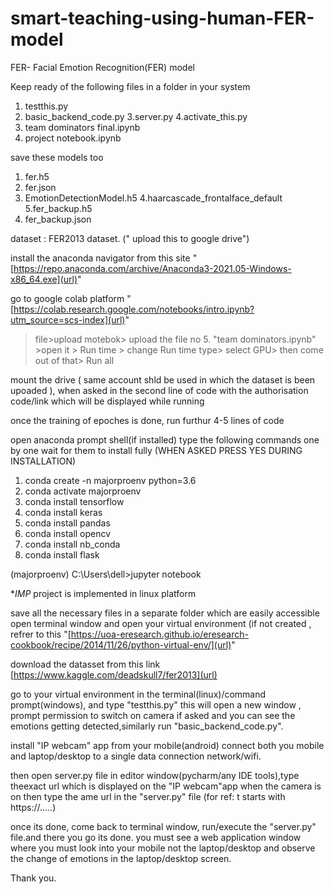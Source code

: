 # smart-teaching-using-human-FER-model
FER- Facial Emotion Recognition(FER) model

Keep ready of the following files in a folder in your system

1. testthis.py
2. basic_backend_code.py
3.server.py
4.activate_this.py
5. team dominators final.ipynb
6. project notebook.ipynb

save these models too 
1. fer.h5
2. fer.json
3. EmotionDetectionModel.h5
4.haarcascade_frontalface_default
5.fer_backup.h5
6. fer_backup.json


dataset : FER2013 dataset. (" upload this to google drive") 


install the anaconda navigator from this site "[https://repo.anaconda.com/archive/Anaconda3-2021.05-Windows-x86_64.exe](url)"

go to google colab platform "[https://colab.research.google.com/notebooks/intro.ipynb?utm_source=scs-index](url)"
>file>upload motebok> upload the file no 5. "team dominators.ipynb" >open it >   Run time >   change Run time type> select GPU> then come out of that> Run all

mount the drive  ( same account shld be used in which the dataset is been upoaded ), when asked in the second line of code with the authorisation code/link which will be displayed while running

once the training of epoches is done, run furthur 4-5 lines of code


open anaconda prompt shell(if installed)
type the following commands one by one wait for them to install fully (WHEN ASKED PRESS YES DURING INSTALLATION)

1. conda create -n majorproenv python=3.6
2. conda activate majorproenv
3. conda install tensorflow
4. conda install keras
5. conda install pandas
6. conda install opencv
7. conda install nb_conda
8. conda install flask 


(majorproenv) C:\Users\dell>jupyter notebook

**IMP*
project is implemented in linux platform

save all the necessary files in a separate folder which are easily accessible 
open terminal window and open your virtual environment (if not created ,  refrer to this "[https://uoa-eresearch.github.io/eresearch-cookbook/recipe/2014/11/26/python-virtual-env/](url)"

download the datasset from this link [https://www.kaggle.com/deadskull7/fer2013](url)

go to your virtual environment in the terminal(linux)/command prompt(windows), and type "testthis.py" this will open a new window , prompt permission to switch on
camera if asked and you can see the emotions getting detected,similarly run "basic_backend_code.py".

install "IP webcam" app from your mobile(android)
connect both you mobile and laptop/desktop to a single data connection network/wifi.

then open server.py file in editor window(pycharm/any IDE tools),type theexact url which is displayed on the "IP webcam"app when the camera is on then type the ame url in the  "server.py" file (for ref: t starts with https://.....)

once its done, come back to terminal window, run/execute the "server.py" file.and there you go its done. you must see a web application window where you must look into your mobile not the laptop/desktop and observe the change of emotions in the laptop/desktop screen.

Thank you.





  



